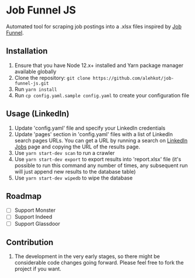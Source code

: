 # Job Funnel JS

Automated tool for scraping job postings into a .xlsx files inspired by [Job Funnel](https://github.com/PaulMcInnis/JobFunnel).

## Installation

1. Ensure that you have Node 12.x+ installed and Yarn package manager available globally
1. Clone the repository: `git clone https://github.com/alehkot/job-funnel-js.git`
1. Run `yarn install`
1. Run `cp config.yaml.sample config.yaml` to create your configuration file

## Usage (LinkedIn)

1. Update 'config.yaml' file and specify your LinkedIn credentials
1. Update 'pages' section in 'config.yaml' files with a list of LinkedIn search pages URLs. You can get a URL by running a search on [LinkedIn Jobs](https://www.linkedin.com/jobs/) page and copying the URL of the results page.
1. Use `yarn start-dev scan` to run a crawler
1. Use `yarn start-dev export` to export results into 'report.xlsx' file (it's possible to run this command any number of times, any subsequent run will just append new results to the database table)
1. Use `yarn start-dev wipedb` to wipe the database

## Roadmap

- [ ] Support Monster
- [ ] Support Indeed
- [ ] Support Glassdoor

## Contribution

1. The development in the very early stages, so there might be considerable code changes going forward. Please feel free to fork the project if you want.
